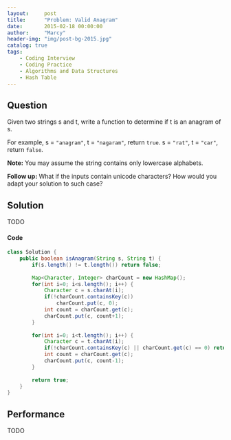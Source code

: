 ```yaml
---
layout:     post
title:      "Problem: Valid Anagram"
date:       2015-02-18 00:00:00
author:     "Marcy"
header-img: "img/post-bg-2015.jpg"
catalog: true
tags:
    - Coding Interview
    - Coding Practice
    - Algorithms and Data Structures
    - Hash Table
---
```


## Question

Given two strings s and t, write a function to determine if t is an anagram of s.

For example,
s = `"anagram"`, t = `"nagaram"`, return `true`.
s = `"rat"`, t = `"car"`, return `false`.

**Note:**
You may assume the string contains only lowercase alphabets.

**Follow up:**
What if the inputs contain unicode characters? How would you adapt your solution to such case?

## Solution
TODO

#### Code
```java
class Solution {
    public boolean isAnagram(String s, String t) {
        if(s.length() != t.length()) return false;
        
        Map<Character, Integer> charCount = new HashMap();
        for(int i=0; i<s.length(); i++) {
            Character c = s.charAt(i);
            if(!charCount.containsKey(c))
                charCount.put(c, 0);
            int count = charCount.get(c);
            charCount.put(c, count+1);
        }
        
        for(int i=0; i<t.length(); i++) {
            Character c = t.charAt(i);
            if(!charCount.containsKey(c) || charCount.get(c) == 0) return false;
            int count = charCount.get(c);
            charCount.put(c, count-1);
        }
        
        return true;
    }
}
```

## Performance
TODO